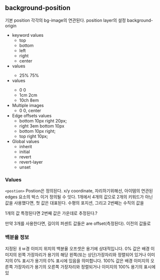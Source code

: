 ## background-position

기본 position 각각의 bg-image의
연관된다. position layer의 설정 background-origin

- keyword values
  - top
  - bottom
  - left
  - right
  - center
- <percentage> values
  - 25% 75%
- <length> values
  - 0 0
  - 1cm 2cm
  - 10ch 8em
- Multiple images
  - 0 0, center
- Edge offsets values
  - bottom 10px right 20px;
  - right 3em bottom 10px
  - bottom 10px right;
  - top right 10px;
- Global values
  - inherit
  - initial
  - revert
  - revert-layer
  - unset

### Values

`<postion>`
Postion은 정의된다. x/y coordinate, 자리하기위해선, 아이템의 연관된 edges 요소의 박스
이거 정의될 수 잇다. 1개에서 4개의 값으로
2개의 키워드가 아닌 값을 사용했다면, 첫 값은 대표된다. 수평의 포지션, 그리고 2번째는 수직의 값을

1개의 값 특정된다면 2번째 값은 가운데로 추정된다.?

만약 3개를 사용한다면, 길이의 퍼센트 값들은 are offset(측정된다). 이전의 값들로

### 백분율 정보

지정된 ㅐㅂ경 이미지 위치의 백뷴율 오프셋은 용기에 상대적입니다.
0% 값은 배경 이미지의 왼쪽 가장자리가 용기의 해당 왼쪽(또는 상단)가장자리와 정렬되어 있거나 이미지의 0% 표시가 용기의 0% 표시에 있음을 의미합니다.
100% 값은 배경 이미지의 오른쪽 가장자리가 용기의 오른쪽 가장자리와 정렬되거나 이미지의 100% 용기의 표시에 있
